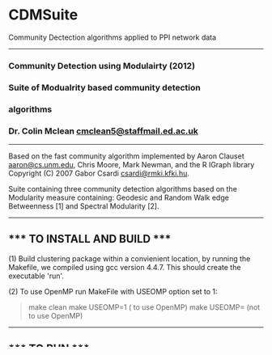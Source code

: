 # CDMSuite
Community Dectection algorithms applied to PPI network data

------------------------------------------------------
### Community Detection using Modulairty (2012)    ###
### Suite of Modualrity based community detection  ###
### algorithms                                     ###
### Dr. Colin Mclean <cmclean5@staffmail.ed.ac.uk> ###
------------------------------------------------------

Based on the fast community algorithm implemented by Aaron Clauset <aaron@cs.unm.edu>, Chris Moore, Mark Newman, and the R IGraph library Copyright (C) 2007  Gabor Csardi <csardi@rmki.kfki.hu>.

Suite containing three community detection algorithms based on the Modularity measure containing: Geodesic and Random Walk edge Betweenness [1] and Spectral Modularity [2]. 

----------------------------
*** TO INSTALL AND BUILD ***
----------------------------

(1) Build clustering package within a convienient location,  by running the Makefile, we compiled using gcc version 4.4.7. This should create the executable 'run'. 

(2) To use OpenMP run MakeFile with USEOMP option set to 1:

 > make clean
 > make USEOMP=1 (    to use OpenMP)
 > make USEOMP=  (not to use OpenMP) 

----------------------------
***       TO RUN         ***
----------------------------

To run the clustering package at the command line type the following:

 > ./run  -file testData/karate.txt -a 1 -cols 3

This will execute the Geodeic edge Betweenness algorithm on the network file. The -file argument specifies the network file to analysised. The -a argument selects which of the three algorithms to execute: 1 = Geodesic egde Betweenness, 2 = Random Walk edge Betweenness, 3 = Spectral Modularity. The -cols argument indicates the number of columns in the network file, i.e. whether the network file is weighted (3) or unweighted (2).

The network file can have single or multiple header lines at the begining, which can be skipped using the -header or -skip arguments. The first two tab separated columns in the network file can contain the alpha-numerical IDs for the network edges, for example gene names or Entrez gene IDs. An additional third column can contains the edge weights. Output from running the clustering algorithm can be found in the folder OUT.

 #Network file Example 1
 10006 10458
 7316 10152
 6709 10006

 #Network file Example 2
 ADA	POTEF
 ADA	ACTB
 BEND7	TRIM27
 BEND7	C1QBP
 BEND7	LRP4
 CCNI2	HSPA1B
 CCNI2	HSPA8

The use can obtain help on running each of the arguments by typing the following:
 
 ./run -help 

 ./run requires at least 3 arguments:
 -file                     : the network file to run
 -header                   : use if there's a file header
 -skip N <int>             : use to skip N lines from start of network file
 -quite                    : turn off comments to command line [short cut -q]
 -seed N <int>             : Set N for the random number generator seed; default is 1.
 -a N (1,2,3) <int>        : Set N for the type of algorithm to run; default is 1. Where:
                           : 1 = Geodesic edge Betweenness
                           : 2 = Random edge Betweenness
                           : 3 = Spectral Betweenness
 -weighted                 : Specify if network file is weighted (network file with 3 columns)
                           : or not (network file with 2 columns ) [sort-cut -w]
 -cols N (2,3) <int>       : Specify if network file is weighted (N=3) or unweighted (N=2)"
 -subsample                : Subsample the node set, ramdonly selecting -per N [0.0,1.0] of the node.
 -per N [0.0,1.0] <double> : Randomly selected N % of the node set.
 
 ------------------------------------------------------------------
 Example      : ./run  -file testData/karate.txt -a 3 -cols 3
 ------------------------------------------------------------------
 

----------------------------
***      References      ***
----------------------------

 [1] M. Newman & M. Girvan. Finding and evaluating community structure in networks. Physical Review, E 69 (026113), 2004.

 [2] M. Newman. Finding community structure in networks using the eigenvectors of matrices. Physical Review E, 74(3):036104, 2006.
